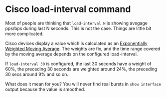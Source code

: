 # Cisco load-interval command

Most of people are thinking that `load-interval N` is showing avegage pps/bps during last N seconds. This is not the case. Things are little bit more complicated.

Cisco devices display a value which is calculated as an [Exponentially Weighted Moving Average](https://en.wikipedia.org/wiki/Moving_average). The weights are fix, and the time range covered by the moving average depends on the configured load-interval.

If `load-interval 30` is configured, the last 30 seconds have a weight of 60%, the preceding 30 seconds are weighted around 24%, the preceding 30 secs around 9% and so on.

What does it mean for you? You will never find real bursts in `show interface` output because the value is smoothed.
